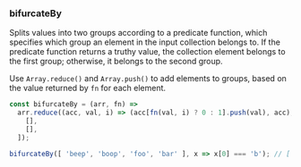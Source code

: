 ### bifurcateBy

Splits values into two groups according to a predicate function, which specifies which group an element in the input collection belongs to. If the predicate function returns a truthy value, the collection element belongs to the first group; otherwise, it belongs to the second group.

Use `Array.reduce()` and `Array.push()` to add elements to groups, based on the value returned by `fn` for each element.

```js
const bifurcateBy = (arr, fn) =>
  arr.reduce((acc, val, i) => (acc[fn(val, i) ? 0 : 1].push(val), acc), [
    [],
    [],
  ]);
```

```js
bifurcateBy([ 'beep', 'boop', 'foo', 'bar' ], x => x[0] === 'b'); // [ ['beep', 'boop', 'bar'], ['foo'] ]
```
